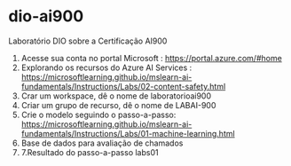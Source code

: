 # dio-ai900
Laboratório DIO sobre a Certificação AI900
1. Acesse sua conta no portal Microsoft : https://portal.azure.com/#home
2. Explorando os recursos do Azure AI Services : https://microsoftlearning.github.io/mslearn-ai-fundamentals/Instructions/Labs/02-content-safety.html 
3. Crar um workspace, dê o nome de laboratorioai900
4. Criar um grupo de recurso, dê o nome de LABAI-900
5. Crie o modelo seguindo o passo-a-passo: https://microsoftlearning.github.io/mslearn-ai-fundamentals/Instructions/Labs/01-machine-learning.html
6. Base de dados para avaliação de chamados
7. 7.Resultado do passo-a-passo labs01

